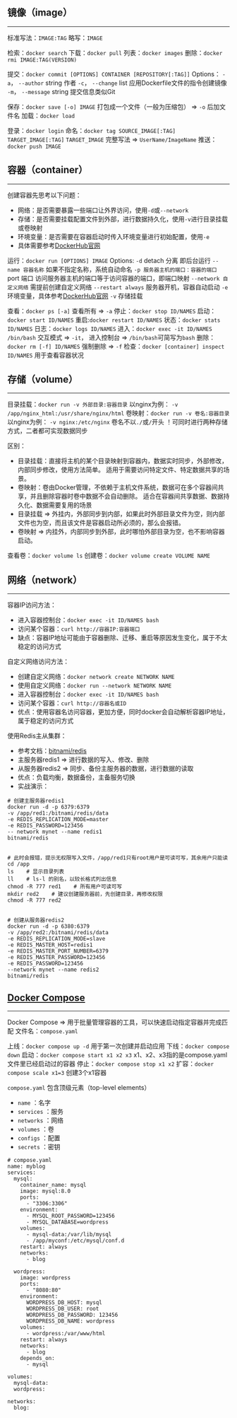 ## 镜像（image）
---
标准写法：`IMAGE:TAG` 略写：`IMAGE`

检索：`docker search`
下载：`docker pull`
列表：`docker images`
删除：`docker rmi IMAGE:TAG(VERSION)`

提交：`docker commit [OPTIONS] CONTAINER [REPOSITORY[:TAG]]`
  Options：
      `-a`， `--author` string 作者
      `-c`， `--change` list 应用Dockerfile文件的指令创建镜像
      `-m`， `--message` string 提交信息类似Git

保存：`docker save [-o] IMAGE` 打包成一个文件（一般为压缩包） => `-o` 后加文件名
加载：`docker load`

登录：`docker login`
命名：`docker tag SOURCE_IMAGE[:TAG] TARGET_IMAGE[:TAG]` `TARGET_IMAGE` 完整写法 => `UserName/ImageName`
推送：`docker push IMAGE`


## 容器（container）
--- 
创建容器先思考以下问题：
- 网络：是否需要暴露一些端口让外界访问，使用`-d`或`--network`
- 存储：是否需要挂载配置文件到外部，进行数据持久化，使用`-v`进行目录挂载或卷映射
- 环境变量：是否需要在容器启动时传入环境变量进行初始配置，使用`-e`
- 具体需要参考[DockerHub官网](https://hub.docker.com/)



运行：`docker run [OPTIONS] IMAGE`
  Options:
    `-d` detach 分离 即后台运行
    `--name 容器名称` 如果不指定名称，系统自动命名
    `-p 服务器主机的端口：容器的端口` port 端口 访问服务器主机的端口等于访问容器的端口，即端口映射
    `--network 自定义网络` 需提前创建自定义网络
    `--restart always` 服务器开机，容器自动启动
    `-e` 环境变量，具体参考[DockerHub官网](https://hub.docker.com/)
    `-v` 存储挂载
    
查看：`docker ps [-a]` 查看所有 => `-a`
停止：`docker stop ID/NAMES`
启动：`docker start ID/NAMES`
重启:`docker restart ID/NAMES`
状态：`docker stats ID/NAMES`
日志：`docker logs ID/NAMES`
进入：`docker exec -it ID/NAMES /bin/bash` 交互模式 => `-it`， 进入控制台 => `/bin/bash`可简写为`bash`
删除：`docker rm [-f] ID/NAMES` 强制删除 => `-f`
检查：`docker [container] inspect ID/NAMES` 用于查看容器状况 


## 存储（volume）
---
目录挂载：`docker run -v 外部目录:容器目录` 以nginx为例： `-v /app/nginx_html:/usr/share/nginx/html`
卷映射：`docker run -v 卷名:容器目录` 以nginx为例： `-v nginx:/etc/nginx` 卷名不以`./`或`/`开头
！可同时进行两种存储方式，二者都可实现数据同步

区别：
- 目录挂载：直接将主机的某个目录映射到容器内，数据实时同步，外部修改，内部同步修改，使用方法简单。
  适用于需要访问特定文件、特定数据共享的场景。
- 卷映射：卷由Docker管理，不依赖于主机文件系统，数据可在多个容器间共享，并且删除容器时卷中数据不会自动删除。
  适合在容器间共享数据、数据持久化、数据需要复用的场景
- 目录挂载 => 外挂内，外部同步到内部，如果此时外部目录文件为空，则内部文件也为空，而且该文件是容器启动所必须的，那么会报错。
- 卷映射 => 内挂外，内部同步到外部，此时哪怕外部目录为空，也不影响容器启动。

查看卷：`docker volume ls`
创建卷：`docker volume create VOLUME NAME`


## 网络（network）
---
容器IP访问方法：
- 进入容器控制台：`docker exec -it ID/NAMES bash` 
- 访问某个容器：`curl http://容器IP:容器端口`
- 缺点：容器IP地址可能由于容器删除、迁移、重启等原因发生变化，属于不太稳定的访问方式

自定义网络访问方法：
- 创建自定义网络：`docker network create NETWORK NAME` 
- 使用自定义网络：`docker run --network NETWORK NAME`
- 进入容器控制台：`docker exec -it ID/NAMES bash`
- 访问某个容器：`curl http://容器名或ID` 
- 优点：使用容器名访问容器，更加方便，同时docker会自动解析容器IP地址，属于稳定的访问方式

使用Redis主从集群：
- 参考文档：[bitnami/redis](https://hub.docker.com/r/bitnami/redis)
- 主服务器redis1 => 进行数据的写入、修改、删除
- 从服务器redis2 => 同步、备份主服务器的数据，进行数据的读取
- 优点：负载均衡，数据备份，主备服务切换
- 实战演示：
```
# 创建主服务器redis1
docker run -d -p 6379:6379 
-v /app/red1:/bitnami/redis/data 
-e REDIS_REPLICATION_MODE=master 
-e REDIS_PASSWORD=123456 
-- network mynet --name redis1 
bitnami/redis


# 此时会报错，提示无权限写入文件，/app/red1只有root用户是可读可写，其余用户只能读
cd /app
ls    # 显示目录列表
ll    # ls-l 的别名，以较长格式列出信息
chmod -R 777 red1    # 所有用户可读可写
mkdir red2    # 建议创建服务器前，先创建目录，再修改权限
chmod -R 777 red2


# 创建从服务器redis2
docker run -d -p 6380:6379 
-v /app/red2:/bitnami/redis/data 
-e REDIS_REPLICATION_MODE=slave 
-e REDIS_MASTER_HOST=redis1 
-e REDIS_MASTER_PORT_NUMBER=6379 
-e REDIS_MASTER_PASSWORD=123456 
-e REDIS_PASSWORD=123456 
--network mynet --name redis2 
bitnami/redis
```


## [Docker Compose](https://docs.docker.com/reference/compose-file/)
---
Docker Compose => 用于批量管理容器的工具，可以快速启动指定容器并完成匹配
文件名：`compose.yaml`

上线：`docker compose up -d` 用于第一次创建并启动应用
下线：`docker compose down`
启动：`docker compose start x1 x2 x3` x1、x2、x3指的是compose.yaml文件里已经启动过的容器
停止：`docker compose stop x1 x2` 
扩容：`docker compose scale x1=3` 创建3个x1容器

`compose.yaml`
包含顶级元素（top-level elements）
- `name` ：名字
- `services` ：服务
- `networks` ：网络
- `volumes` ：卷
- `configs` ：配置
- `secrets` ：密钥
```
# compose.yaml
name: myblog
services:
  mysql:
    container_name: mysql
    image: mysql:8.0
    ports:
      - "3306:3306"
    environment:
      - MYSQL_ROOT_PASSWORD=123456
      - MYSQL_DATABASE=wordpress
    volumes:
      - mysql-data:/var/lib/mysql
      - /app/myconf:/etc/mysql/conf.d
    restart: always
    networks:
      - blog

  wordpress:
    image: wordpress
    ports:
      - "8080:80"
    environment:
      WORDPRESS_DB_HOST: mysql
      WORDPRESS_DB_USER: root
      WORDPRESS_DB_PASSWORD: 123456
      WORDPRESS_DB_NAME: wordpress
    volumes:
      - wordpress:/var/www/html
    restart: always
    networks:
      - blog
    depends_on:
      - mysql

volumes:
  mysql-data:
  wordpress:

networks:
  blog:
```